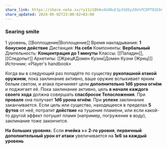 ```yaml
---
share_link: https://share.note.sx/ry11z18h#u4U4NuE3p3SQ6y20UnPCDPT0SEbkNuSNki4O2V/YcPg
share_updated: 2024-05-02T23:00:02+03:00
---
```

### Searing smite
1 уровень, [[Воплощение|Воплощение]]
Время накладывания: **1 бонусное действие**
Дистанция: **На себя**
Компоненты: **Вербальный**
Длительность: **Концентрация до 1 минуты**
Классы: [[Паладин]], [[Следопыт]]
Архетипы: [[Жрец#Домен Кузни|Домен Кузни (Жрец)]]
Источник: «Player's handbook»

Когда вы в следующий раз попадёте по существу **рукопашной атакой оружием**, пока заклинание активно, ваше оружие вспыхивает ярким белым светом, и атака причиняет цели **дополнительно 1d6 урона огнём** и поджигает её. Пока заклинание активно, цель **в начале каждого своего хода** должна совершать **спасбросок Телосложения**. При **провале** она получает **1d6 урона огнём**. При **успехе** заклинание заканчивается. Если цель или существо, находящееся в пределах **5 футов** от неё, потратит **действие** на тушение пламени, или если какой-то другой эффект потушит пламя (например, погружение в воду), заклинание тоже закончится.

**На больших уровнях.** Если **ячейка >= 2-го уровня**, **первичный дополнительный урон от атаки** увеличивается на **1к6 за каждый уровень**